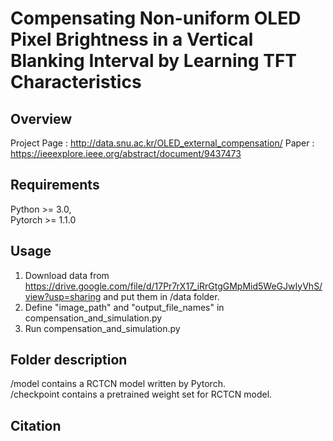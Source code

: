 # Compensating Non-uniform OLED Pixel Brightness in a Vertical Blanking Interval by Learning TFT Characteristics

## Overview
Project Page : http://data.snu.ac.kr/OLED_external_compensation/
Paper : https://ieeexplore.ieee.org/abstract/document/9437473

## Requirements
Python >= 3.0,  
Pytorch >= 1.1.0

## Usage
1. Download data from https://drive.google.com/file/d/17Pr7rX17_iRrGtgGMpMid5WeGJwIyVhS/view?usp=sharing and put them in /data folder.
2. Define "image_path" and "output_file_names" in compensation_and_simulation.py
3. Run compensation_and_simulation.py

## Folder description
/model contains a RCTCN model written by Pytorch.  
/checkpoint contains a pretrained weight set for RCTCN model.

## Citation

